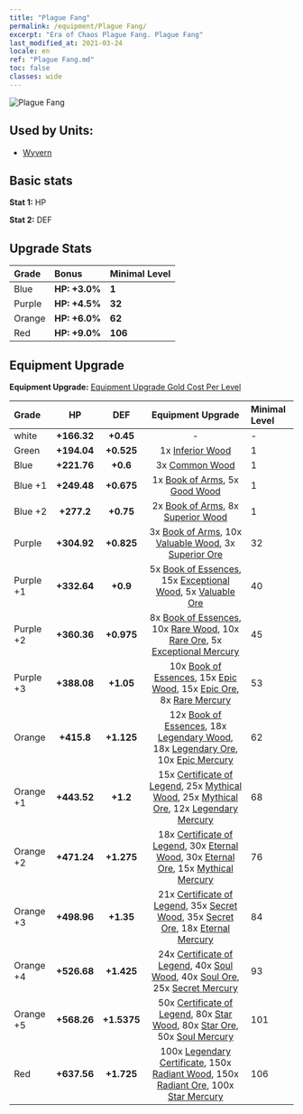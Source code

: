 ```yaml
---
title: "Plague Fang"
permalink: /equipment/Plague Fang/
excerpt: "Era of Chaos Plague Fang. Plague Fang"
last_modified_at: 2021-03-24
locale: en
ref: "Plague Fang.md"
toc: false
classes: wide
---
```


  ![Plague Fang](/images/e/e_8062.png)

## Used by Units:

* [Wyvern](/units/Wyvern/) 


## Basic stats
 **Stat 1:** HP

 **Stat 2:** DEF

## Upgrade Stats

  |     Grade    |   Bonus | Minimal Level | 
  |:-------------|:--------|:--------------| 
  | Blue | **HP: +3.0%** | **1** | 
  | Purple | **HP: +4.5%** | **32** | 
  | Orange | **HP: +6.0%** | **62** | 
  | Red | **HP: +9.0%** | **106** | 


## Equipment Upgrade
 **Equipment Upgrade:** [Equipment Upgrade Gold Cost Per Level](/equipment/EquipmentUpgradeCostPerLevel/) 

  |          Grade      | HP | DEF | Equipment Upgrade | Minimal Level |
  |:--------------------|:---------:|:---------:|:----------------:|:--------------|
  | white | **+166.32** | **+0.45** | - | - |
  | Green | **+194.04** | **+0.525** | 1x [Inferior Wood](/Items/mat_1/) | 1 |
  | Blue | **+221.76** | **+0.6** | 3x [Common Wood](/Items/mat_7/) | 1 |
  | Blue +1 | **+249.48** | **+0.675** | 1x [Book of Arms](/Items/mat_18/), 5x [Good Wood](/Items/mat_13/) | 1 |
  | Blue +2 | **+277.2** | **+0.75** | 2x [Book of Arms](/Items/mat_25/), 8x [Superior Wood](/Items/mat_20/) | 1 |
  | Purple | **+304.92** | **+0.825** | 3x [Book of Arms](/Items/mat_32/), 10x [Valuable Wood](/Items/mat_27/), 3x [Superior Ore](/Items/mat_19/) | 32 |
  | Purple +1 | **+332.64** | **+0.9** | 5x [Book of Essences](/Items/mat_39/), 15x [Exceptional Wood](/Items/mat_34/), 5x [Valuable Ore](/Items/mat_26/) | 40 |
  | Purple +2 | **+360.36** | **+0.975** | 8x [Book of Essences](/Items/mat_46/), 10x [Rare Wood](/Items/mat_41/), 10x [Rare Ore](/Items/mat_40/), 5x [Exceptional Mercury](/Items/mat_35/) | 45 |
  | Purple +3 | **+388.08** | **+1.05** | 10x [Book of Essences](/Items/mat_53/), 15x [Epic Wood](/Items/mat_48/), 15x [Epic Ore](/Items/mat_47/), 8x [Rare Mercury](/Items/mat_42/) | 53 |
  | Orange | **+415.8** | **+1.125** | 12x [Book of Essences](/Items/mat_60/), 18x [Legendary Wood](/Items/mat_55/), 18x [Legendary Ore](/Items/mat_54/), 10x [Epic Mercury](/Items/mat_49/) | 62 |
  | Orange +1 | **+443.52** | **+1.2** | 15x [Certificate of Legend](/Items/mat_67/), 25x [Mythical Wood](/Items/mat_62/), 25x [Mythical Ore](/Items/mat_61/), 12x [Legendary Mercury](/Items/mat_56/) | 68 |
  | Orange +2 | **+471.24** | **+1.275** | 18x [Certificate of Legend](/Items/mat_74/), 30x [Eternal Wood](/Items/mat_69/), 30x [Eternal Ore](/Items/mat_68/), 15x [Mythical Mercury](/Items/mat_63/) | 76 |
  | Orange +3 | **+498.96** | **+1.35** | 21x [Certificate of Legend](/Items/mat_81/), 35x [Secret Wood](/Items/mat_76/), 35x [Secret Ore](/Items/mat_75/), 18x [Eternal Mercury](/Items/mat_70/) | 84 |
  | Orange +4 | **+526.68** | **+1.425** | 24x [Certificate of Legend](/Items/mat_88/), 40x [Soul Wood](/Items/mat_83/), 40x [Soul Ore](/Items/mat_82/), 25x [Secret Mercury](/Items/mat_77/) | 93 |
  | Orange +5 | **+568.26** | **+1.5375** | 50x [Certificate of Legend](/Items/mat_95/), 80x [Star Wood](/Items/mat_90/), 80x [Star Ore](/Items/mat_89/), 50x [Soul Mercury](/Items/mat_84/) | 101 |
  | Red | **+637.56** | **+1.725** | 100x [Legendary Certificate](/Items/mat_102/), 150x [Radiant Wood](/Items/mat_97/), 150x [Radiant Ore](/Items/mat_96/), 100x [Star Mercury](/Items/mat_91/) | 106 |

